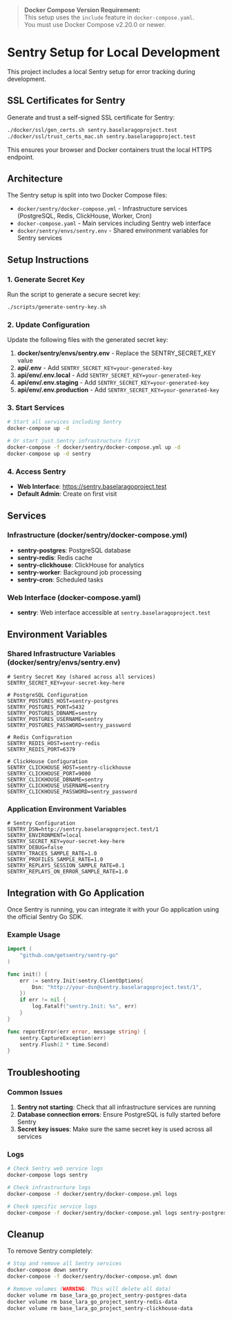 > **Docker Compose Version Requirement:**  
> This setup uses the `include` feature in `docker-compose.yaml`.  
> You must use Docker Compose v2.20.0 or newer.

# Sentry Setup for Local Development

This project includes a local Sentry setup for error tracking during development.

## SSL Certificates for Sentry

Generate and trust a self-signed SSL certificate for Sentry:

```bash
./docker/ssl/gen_certs.sh sentry.baselaragoproject.test
./docker/ssl/trust_certs_mac.sh sentry.baselaragoproject.test
```

This ensures your browser and Docker containers trust the local HTTPS endpoint.

## Architecture

The Sentry setup is split into two Docker Compose files:

- `docker/sentry/docker-compose.yml` - Infrastructure services (PostgreSQL, Redis, ClickHouse, Worker, Cron)
- `docker-compose.yaml` - Main services including Sentry web interface
- `docker/sentry/envs/sentry.env` - Shared environment variables for Sentry services

## Setup Instructions

### 1. Generate Secret Key

Run the script to generate a secure secret key:

```bash
./scripts/generate-sentry-key.sh
```

### 2. Update Configuration

Update the following files with the generated secret key:

1. **docker/sentry/envs/sentry.env** - Replace the SENTRY_SECRET_KEY value
2. **api/.env** - Add `SENTRY_SECRET_KEY=your-generated-key`
3. **api/env/.env.local** - Add `SENTRY_SECRET_KEY=your-generated-key`
4. **api/env/.env.staging** - Add `SENTRY_SECRET_KEY=your-generated-key`
5. **api/env/.env.production** - Add `SENTRY_SECRET_KEY=your-generated-key`

### 3. Start Services

```bash
# Start all services including Sentry
docker-compose up -d

# Or start just Sentry infrastructure first
docker-compose -f docker/sentry/docker-compose.yml up -d
docker-compose up -d sentry
```

### 4. Access Sentry

- **Web Interface**: https://sentry.baselaragoproject.test
- **Default Admin**: Create on first visit

## Services

### Infrastructure (docker/sentry/docker-compose.yml)
- **sentry-postgres**: PostgreSQL database
- **sentry-redis**: Redis cache
- **sentry-clickhouse**: ClickHouse for analytics
- **sentry-worker**: Background job processing
- **sentry-cron**: Scheduled tasks

### Web Interface (docker-compose.yaml)
- **sentry**: Web interface accessible at `sentry.baselaragoproject.test`

## Environment Variables

### Shared Infrastructure Variables (docker/sentry/envs/sentry.env)
```env
# Sentry Secret Key (shared across all services)
SENTRY_SECRET_KEY=your-secret-key-here

# PostgreSQL Configuration
SENTRY_POSTGRES_HOST=sentry-postgres
SENTRY_POSTGRES_PORT=5432
SENTRY_POSTGRES_DBNAME=sentry
SENTRY_POSTGRES_USERNAME=sentry
SENTRY_POSTGRES_PASSWORD=sentry_password

# Redis Configuration
SENTRY_REDIS_HOST=sentry-redis
SENTRY_REDIS_PORT=6379

# ClickHouse Configuration
SENTRY_CLICKHOUSE_HOST=sentry-clickhouse
SENTRY_CLICKHOUSE_PORT=9000
SENTRY_CLICKHOUSE_DBNAME=sentry
SENTRY_CLICKHOUSE_USERNAME=sentry
SENTRY_CLICKHOUSE_PASSWORD=sentry_password
```

### Application Environment Variables
```env
# Sentry Configuration
SENTRY_DSN=http://sentry.baselaragoproject.test/1
SENTRY_ENVIRONMENT=local
SENTRY_SECRET_KEY=your-secret-key-here
SENTRY_DEBUG=false
SENTRY_TRACES_SAMPLE_RATE=1.0
SENTRY_PROFILES_SAMPLE_RATE=1.0
SENTRY_REPLAYS_SESSION_SAMPLE_RATE=0.1
SENTRY_REPLAYS_ON_ERROR_SAMPLE_RATE=1.0
```

## Integration with Go Application

Once Sentry is running, you can integrate it with your Go application using the official Sentry Go SDK.

### Example Usage
```go
import (
    "github.com/getsentry/sentry-go"
)

func init() {
    err := sentry.Init(sentry.ClientOptions{
        Dsn: "http://your-dsn@sentry.baselaragoproject.test/1",
    })
    if err != nil {
        log.Fatalf("sentry.Init: %s", err)
    }
}

func reportError(err error, message string) {
    sentry.CaptureException(err)
    sentry.Flush(2 * time.Second)
}
```

## Troubleshooting

### Common Issues

1. **Sentry not starting**: Check that all infrastructure services are running
2. **Database connection errors**: Ensure PostgreSQL is fully started before Sentry
3. **Secret key issues**: Make sure the same secret key is used across all services

### Logs
```bash
# Check Sentry web service logs
docker-compose logs sentry

# Check infrastructure logs
docker-compose -f docker/sentry/docker-compose.yml logs

# Check specific service logs
docker-compose -f docker/sentry/docker-compose.yml logs sentry-postgres
```

## Cleanup

To remove Sentry completely:

```bash
# Stop and remove all Sentry services
docker-compose down sentry
docker-compose -f docker/sentry/docker-compose.yml down

# Remove volumes (WARNING: This will delete all data)
docker volume rm base_lara_go_project_sentry-postgres-data
docker volume rm base_lara_go_project_sentry-redis-data
docker volume rm base_lara_go_project_sentry-clickhouse-data
``` 